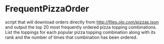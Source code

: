 # FrequentPizzaOrder
script that will download orders directly from http://files.olo.com/pizzas.json and output the top 20 most frequently ordered pizza topping combinations. List the toppings for each popular pizza topping combination along with its rank and the number of times that combination has been ordered.
